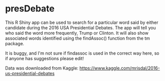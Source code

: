 # presDebate
This R Shiny app can be used to search for a particular word said by either candidate during the 2016 USA Presidential Debates. 
The app will tell you who said the word more frequently, Trump or Clinton. 
It will also show associated words identified using the findAssoc() function from the tm package. 

It is buggy, and I'm not sure if findassoc is used in the correct way here, so if anyone has suggestions please edit!

Data was downloaded from Kaggle: https://www.kaggle.com/mrisdal/2016-us-presidential-debates 
